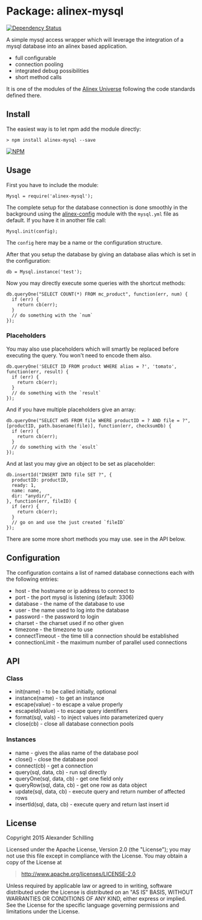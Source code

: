Package: alinex-mysql
=================================================

[![Dependency Status](https://gemnasium.com/alinex/node-mysql.png)](https://gemnasium.com/alinex/node-mysql)

A simple mysql access wrapper which will leverage the integration of a mysql
database into an alinex based application.

- full configurable
- connection pooling
- integrated debug possibilities
- short method calls

It is one of the modules of the [Alinex Universe](http://alinex.github.io/node-alinex)
following the code standards defined there.


Install
-------------------------------------------------

The easiest way is to let npm add the module directly:

    > npm install alinex-mysql --save

[![NPM](https://nodei.co/npm/alinex-mysql.png?downloads=true&stars=true)](https://nodei.co/npm/alinex-mysql/)


Usage
-------------------------------------------------

First you have to include the module:

    Mysql = require('alinex-mysql');

The complete setup for the database connection is done smoothly in the background
using the [alinex-config](http://alinex.github.io/node-config) module with the
`mysql.yml` file as default. If you have it in another file call:

    Mysql.init(config);

The `config` here may be a name or the configuration structure.

After that you setup the database by giving an database alias which is set in the
configuration:

    db = Mysql.instance('test');

Now you may directly execute some queries with the shortcut methods:

    db.queryOne("SELECT COUNT(*) FROM mc_product", function(err, num) {
      if (err) {
        return cb(err);
      }
      // do something with the `num`
    });

### Placeholders

You may also use placeholders which will smartly be replaced before executing the query.
You won't need to encode them also.

    db.queryOne('SELECT ID FROM product WHERE alias = ?', 'tomato', function(err, result) {
      if (err) {
        return cb(err);
      }
      // do something with the `result`
    });

And if you have multiple placeholders give an array:

    db.queryOne("SELECT md5 FROM file WHERE productID = ? AND file = ?",
    [productID, path.basename(file)], function(err, checksumDb) {
      if (err) {
        return cb(err);
      }
      // do something with the `esult`
    });

And at last you may give an object to be set as placeholder:

    db.insertId("INSERT INTO file SET ?", {
      productID: productID,
      ready: 1,
      name: name,
      dir: "anydir/",
    }, function(err, fileID) {
      if (err) {
        return cb(err);
      }
      // go on and use the just created `fileID`
    });

There are some more short methods you may use. see in the API below.


Configuration
-------------------------------------------------
The configuration contains a list of named database connections each with the
following entries:

- host - the hostname or ip address to connect to
- port - the port mysql is listening (default: 3306)
- database - the name of the database to use
- user - the name used to log into the database
- password - the password to login
- charset - the charset used if no other given
- timezone - the timezone to use
- connectTimeout - the time till a connection should be established
- connectionLimit - the maximum number of parallel used connections


API
-------------------------------------------------

### Class

- init(name) - to be called initially, optional
- instance(name) - to get an instance
- escape(value) - to escape a value properly
- escapeId(value) - to escape query identifiers
- format(sql, vals) - to inject values into parameterized query
- close(cb) - close all database connection pools

### Instances

- name - gives the alias name of the database pool
- close() - close the database pool
- connect(cb) - get a connection
- query(sql, data, cb) - run sql directly
- queryOne(sql, data, cb) - get one field only
- queryRow(sql, data, cb) - get one row as data object
- update(sql, data, cb) - execute query and return number of affected rows
- insertId(sql, data, cb) - execute query and return last insert id


License
-------------------------------------------------

Copyright 2015 Alexander Schilling

Licensed under the Apache License, Version 2.0 (the "License");
you may not use this file except in compliance with the License.
You may obtain a copy of the License at

>  <http://www.apache.org/licenses/LICENSE-2.0>

Unless required by applicable law or agreed to in writing, software
distributed under the License is distributed on an "AS IS" BASIS,
WITHOUT WARRANTIES OR CONDITIONS OF ANY KIND, either express or implied.
See the License for the specific language governing permissions and
limitations under the License.
